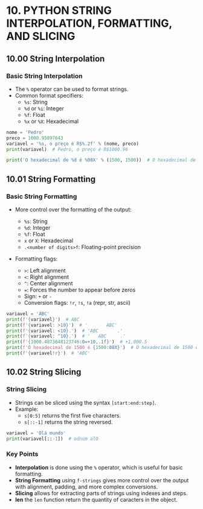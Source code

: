 # 10. PYTHON STRING INTERPOLATION, FORMATTING, AND SLICING

## 10.00 String Interpolation

### Basic String Interpolation
- The `%` operator can be used to format strings.
- Common format specifiers:
  - `%s`: String
  - `%d` or `%i`: Integer
  - `%f`: Float
  - `%x` or `%X`: Hexadecimal

```python
nome = 'Pedro'
preco = 1000.95897643
variavel = '%s, o preço é R$%.2f' % (nome, preco)
print(variavel)  # Pedro, o preço é R$1000.96

print('O hexadecimal de %d é %08X' % (1500, 1500))  # O hexadecimal de 1500 é 000005DC
```

## 10.01 String Formatting

### Basic String Formatting
- More control over the formatting of the output:
  - `%s`: String
  - `%d`: Integer
  - `%f`: Float
  - `x` or `X`: Hexadecimal
  - `.<number of digits>f`: Floating-point precision
  
- Formatting flags:
  - `>`: Left alignment
  - `<`: Right alignment
  - `^`: Center alignment
  - `=`: Forces the number to appear before zeros
  - Sign: `+` or `-`
  - Conversion flags: `!r`, `!s`, `!a` (repr, str, ascii)

```python
variavel = 'ABC'
print(f'{variavel}')  # ABC
print(f'{variavel: >10}')  # '       ABC'
print(f'{variavel: <10}.')  # 'ABC       .'
print(f'{variavel: ^10}.')  # '   ABC     .'
print(f'{1000.4873648123746:0=+10,.1f}')  # +1,000.5
print(f'O hexadecimal de 1500 é {1500:08X}')  # O hexadecimal de 1500 é 000005DC
print(f'{variavel!r}')  # 'ABC'
```

## 10.02 String Slicing

### String Slicing
- Strings can be sliced using the syntax `[start:end:step]`.
- Example:
  - `s[0:5]` returns the first five characters.
  - `s[::-1]` returns the string reversed.

```python
variavel = 'Olá mundo'
print(variavel[::-1])  # odnum alO
```

### Key Points
- **Interpolation** is done using the `%` operator, which is useful for basic formatting.
- **String Formatting** using `f-strings` gives more control over the output with alignment, padding, and more complex conversions.
- **Slicing** allows for extracting parts of strings using indexes and steps. 
- **len** the `len` function return the quantity of caracters in the object. 
